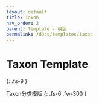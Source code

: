 ```yaml
---
layout: default
title: Taxon
nav_order: 2
parent: Template - 模版
permalink: /docs/templates/taxon
---
```


# Taxon Template
{: .fs-9 }

Taxon分类模版
{: .fs-6 .fw-300 }


